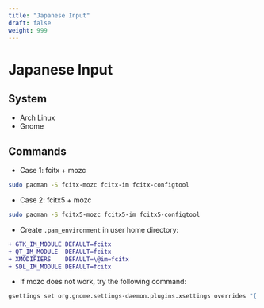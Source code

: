 ```yaml
---
title: "Japanese Input"
draft: false
weight: 999
---
```


# Japanese Input

## System

- Arch Linux
- Gnome

## Commands

- Case 1: fcitx + mozc

```sh
sudo pacman -S fcitx-mozc fcitx-im fcitx-configtool
```

- Case 2: fcitx5 + mozc

```sh
sudo pacman -S fcitx5-mozc fcitx5-im fcitx5-configtool
```

- Create `.pam_environment` in user home directory:

```diff
+ GTK_IM_MODULE DEFAULT=fcitx
+ QT_IM_MODULE  DEFAULT=fcitx
+ XMODIFIERS    DEFAULT=\@im=fcitx
+ SDL_IM_MODULE DEFAULT=fcitx
```

- If mozc does not work, try the following command:

```sh
gsettings set org.gnome.settings-daemon.plugins.xsettings overrides "{'Gtk/IMModule':<'fcitx'>}"
```
